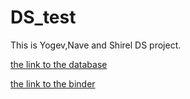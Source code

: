 # DS_test

This is Yogev,Nave and Shirel DS project.

[the link to the database](https://www.kaggle.com/captainozlem/framingham-chd-preprocessed-data?select=CHD_preprocessed.csv)


[the link to the binder](https://mybinder.org/v2/gh/YogevLD/DS_test/17e4d22b014aa7a29f318f88e3119fcb2b19f216?filepath=N.ipynb)
